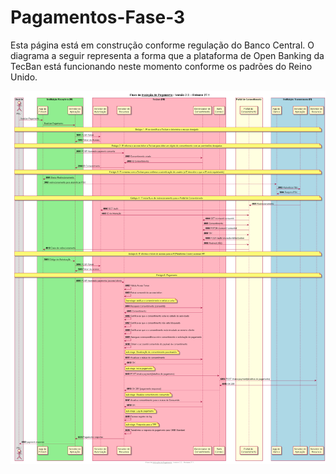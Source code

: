 # Pagamentos-Fase-3

Esta página está em construção conforme regulação do Banco Central. O diagrama a seguir representa a forma que a plataforma de Open Banking da TecBan está funcionando neste momento conforme os padrões do Reino Unido.

![Fluxo de compartilhamento](../images/Fluxo_de_Iniciação_de_Pagamento_Atravez_do_Portal_de_Consentimento.png)

